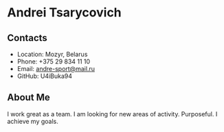 # Andrei Tsarycovich

## Contacts
* Location: Mozyr, Belarus
* Phone: +375 29 834 11 10
* Email: andre-sport@mail.ru
* GitHub: U4iBuka94

## About Me
I work great as a team.
I am looking for new areas of activity. Purposeful. I achieve my goals.